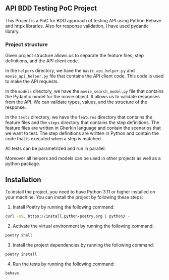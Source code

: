 ## API BDD Testing PoC Project
This Project is a PoC for BDD approach of testing API using Python Behave and httpx libraries.
Also for response validation, I have used pydantic library.

### Project structure
Given project structure allows us to separate the feature files, step definitions, and the API client code.

In the `helpers` directory, we have the `basic_api_helper.py` and `movie_api_helper.py` file that contains the API client code. This code is used to make the API requests.

In the `models` directory, we have the `movie_search_model.py` file that contains the Pydantic model for the movie object. It allows us to validate responses from the API. We can validate types, values, and the structure of the response.

In the `tests` directory, we have the `features` directory that contains the feature files and the `steps` directory that contains the step definitions. The feature files are written in Gherkin language and contain the scenarios that we want to test. The step definitions are written in Python and contain the code that is executed when a step is matched.

All tests can be parametrized and run in parallel.

Moreover all helpers and models can be used in other projects as well as a python package.

## Installation
To install the project, you need to have Python 3.11 or higher installed on your machine. You can install the project by following these steps:

1. Install Poetry by running the following command:
```bash
curl -sSL https://install.python-poetry.org | python3 -
```
2. Activate the virtual environment by running the following command:
```bash
poetry shell
```
3. Install the project dependencies by running the following command:
```bash
poetry install
```
4. Run the tests by running the following command:
```bash
behave
```